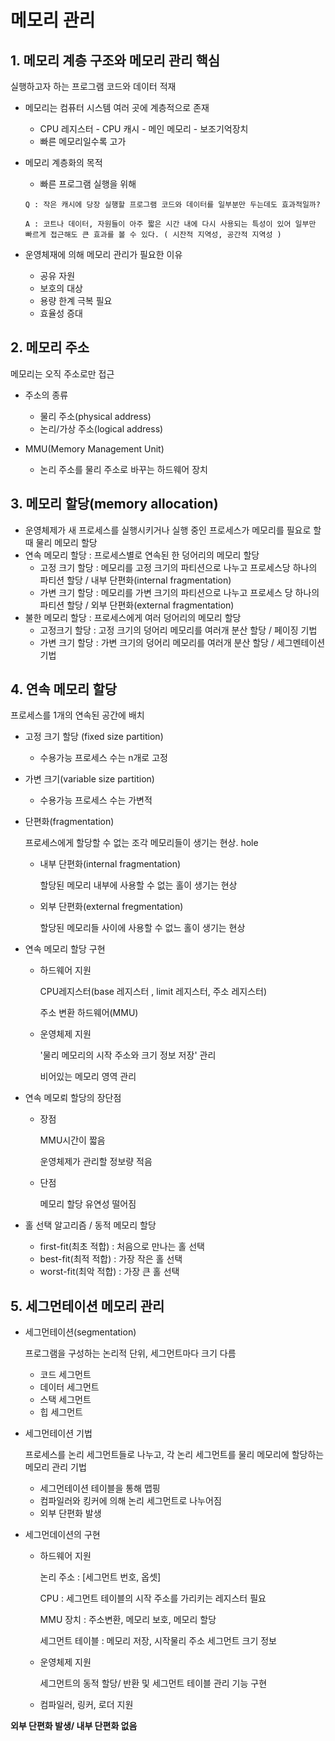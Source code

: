# 메모리 관리
## 1. 메모리 계층 구조와 메모리 관리 핵심
실행하고자 하는 프로그램 코드와 데이터 적재

- 메모리는 컴퓨터 시스템 여러 곳에 계층적으로 존재
  - CPU 레지스터 - CPU 캐시 - 메인 메모리 - 보조기억장치
  - 빠른 메모리일수록 고가
- 메모리 계층화의 목적
  - 빠른 프로그램 실행을 위해
  
  ```
  Q : 작은 캐시에 당장 실행할 프로그램 코드와 데이터를 일부분만 두는데도 효과적일까?
  
  A : 코트나 데이터, 자원들이 아주 짧은 시간 내에 다시 사용되는 특성이 있어 일부만 빠르게 접근해도 큰 효과를 볼 수 있다. ( 시잔적 지역성, 공간적 지역성 )
  ```
- 운영체재에 의해 메모리 관리가 필요한 이유
  - 공유 자원
  - 보호의 대상
  - 용량 한계 극복 필요
  - 효율성 증대

## 2. 메모리 주소
메모리는 오직 주소로만 접근

- 주소의 종류 
  - 물리 주소(physical address)
  - 논리/가상 주소(logical address)

- MMU(Memory Management Unit)
  - 논리 주소를 물리 주소로 바꾸는 하드웨어 장치

## 3. 메모리 할당(memory allocation)
- 운영체제가 새 프로세스를 실행시키거나 실행 중인 프로세스가 메모리를 필요로 할 때 물리 메모리 할당
- 연속 메모리 할당 : 프로세스별로 연속된 한 덩어리의 메모리 할당
  - 고정 크기 할당 : 메모리를 고정 크기의 파티션으로 나누고 프로세스당 하나의 파티션 할당 / 내부 단편화(internal fragmentation) 
  - 가변 크기 할당 : 메모리를 가변 크기의 파티션으로 나누고 프로세스 당 하나의 파티션 할당 / 외부 단편화(external fragmentation)
- 불한 메모리 할당 : 프로세스에게 여러 덩어리의 메모리 할당
  - 고정크기 할당 : 고정 크기의 덩어리 메모리를 여러개 분산 할당 / 페이징 기법
  - 가변 크기 할당 : 가변 크기의 덩어리 메모리를 여러개 분산 할당 / 세그멘테이션 기법
  
## 4. 연속 메모리 할당

프로세스를 1개의 연속된 공간에 배치

- 고정 크기 할당 (fixed size partition)
  - 수용가능 프로세스 수는 n개로 고정
  
- 가변 크기(variable size partition)
  - 수용가능 프로세스 수는 가변적
  
- 단편화(fragmentation)
    
     프로세스에게 할당할 수 없는 조각 메모리들이 생기는 현상. hole

     - 내부 단편화(internal fragmentation)
        
        할당된 메모리 내부에 사용할 수 없는 홀이 생기는 현상

    - 외부 단편화(external fregmentation)
        
        할당된 메모리들 사이에 사용할 수 없느 홀이 생기는 현상

- 연속 메모리 할당 구현
  - 하드웨어 지원
    
    CPU레지스터(base 레지스터 , limit 레지스터, 주소 레지스터)
    
    주소 변환 하드웨어(MMU)

  - 운영체제 지원
    
    '물리 메모리의 시작 주소와 크기 정보 저장' 관리

    비어있는 메모리 영역 관리

- 연속 메모뢰 할당의 장단점
  - 장점 
    
    MMU시간이 짧음

    운영체제가 관리할 정보량 적음

  - 단점
    
    메모리 할당 유연성 떨어짐

- 홀 선택 알고리즘 / 동적 메모리 할당
  - first-fit(최초 적합) : 처음으로 만나는 홀 선택
  - best-fit(최적 적합) : 가장 작은 홀 선택
  - worst-fit(최악 적합) : 가장 큰 홀 선택

## 5. 세그먼테이션 메모리 관리
- 세그먼테이션(segmentation)
    
    프로그램을 구성하는 논리적 단위, 세그먼트마다 크기 다름
        
    - 코드 세그먼트
    - 데이터 세그먼트
    - 스택 세그먼트
    - 힙 세그먼트
  
- 세그먼테이션 기법

    프로세스를 논리 세그먼트들로 나누고, 각 논리 세그먼트를 물리 메모리에 할당하는 메모리 관리 기법

    - 세그먼테이션 테이블을 통해 맵핑
    - 컴파일러와 킹커에 의해 논리 세그먼트로 나누어짐
    - 외부 단편화 발생

- 세그먼데이션의 구현
  - 하드웨어 지원
    
    논리 주소 : [세그먼트 번호, 옵셋]

    CPU : 세그먼트 테이블의 시작 주소를 가리키는 레지스터 필요

    MMU 장치 : 주소변환, 메모리 보호, 메모리 할당

    세그먼트 테이블 : 메모리 저장, 시작물리 주소 세그먼트 크기 정보

  - 운영체제 지원

    세그먼트의 동적 할당/ 반환 및 세그먼트 테이블 관리 기능 구현

  - 컴파일러, 링커, 로더 지원

**외부 단편화 발생/ 내부 단편화 없음**



